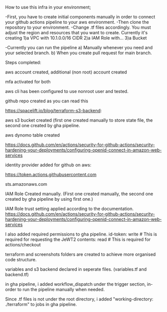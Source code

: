 How to use this infra in your environment;

-First, you have to create initial components manually in order to connect your github actions pipeline to your aws environment.
-Then clone the repository to your environment.
-Change .tf files accordingly. You must adjust the region and resources that you want to create. Currently it's creating
1)a VPC with 10.1.0.0/16 CIDR
2)a IAM Role with...
3)a Bucket

-Currently you can run the pipeline
a) Manually whenever you need and your selected branch.
b) When you create pull request for main branch.

Steps completed:

aws account created, additional (non root) account created

mfa activated for both

aws cli has been configured to use nonroot user and tested.

github repo created as you can read this

https://spacelift.io/blog/terraform-s3-backend:

aws s3 bucket created (first one created manually to store state file, the second one created by gha pipeline.

aws dynomo  table created

https://docs.github.com/en/actions/security-for-github-actions/security-hardening-your-deployments/configuring-openid-connect-in-amazon-web-services

identity provider added for github on aws:

https://token.actions.githubusercontent.com

sts.amazonaws.com

IAM Role Created manually. (First one created manually, the second one created by gha pipeline by using first one.)

IAM Role trust setting applied according to the documentation. 
https://docs.github.com/en/actions/security-for-github-actions/security-hardening-your-deployments/configuring-openid-connect-in-amazon-web-services

I also added required permissions to gha pipeline.
id-token: write # This is required for requesting the JeWT2
contents: read  # This is required for actions/checkout

terraform and screenshots folders are created to achieve more organised code structure.

variables and s3 backend declared in seperate files. (variables.tf and backend.tf)

in gha pipeline, i added workflow_dispatch under the trigger section, in-order to run the pipeline manually when needed.

Since .tf files is not under the root directory, i added "working-directory: ./terraform" to jobs in gha pipeline.
























